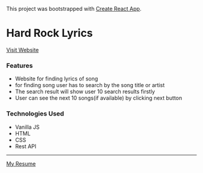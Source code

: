 This project was bootstrapped with [Create React App](https://github.com/facebook/create-react-app).

# Hard Rock Lyrics

[Visit Website](https://iftesum-zami.github.io/assignment-6/)

### Features
* Website for finding lyrics of song
* for finding song user has to search by the song title or artist 
* The search result will show user 10 search results firstly
* User can see the next 10 songs(if available) by clicking next button


### Technologies Used
* Vanilla JS
* HTML
* CSS
* Rest API
---
[My Resume](https://drive.google.com/file/d/1JjqWGyt79JNy1k2BjHQAX2Wjm-Nobk4q/view?usp=sharing)
